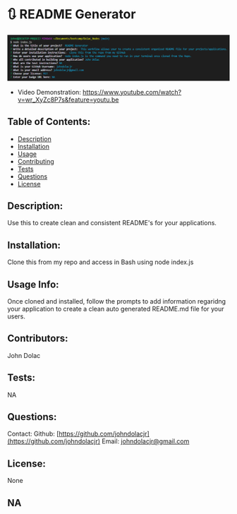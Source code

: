 
  
  # :arrows_clockwise: README Generator
 
  ![project image](https://raw.githubusercontent.com/johndolacjr/Dolac_Nodes/main/README_GEN_IMG.png)
  * Video Demonstration: https://www.youtube.com/watch?v=wr_XyZc8P7s&feature=youtu.be

  ## Table of Contents: 
  *  [Description](#description)
  *  [Installation](#installation)
  *  [Usage](#usage)
  *  [Contributing](#contributing)
  *  [Tests](#tests)
  *  [Questions](#questions)
  *  [License](#license)

  ## Description: 
   Use this to create clean and consistent README's for your applications.

  ## Installation:
  Clone this from my repo and access in Bash using node index.js

  ## Usage Info:
  Once cloned and installed, follow the prompts to add information regaridng your application to create a clean auto generated README.md file for your users. 

  ## Contributors:
  John Dolac

  ## Tests:
  NA

  ## Questions:
  Contact: 
  Github: [https://github.com/johndolacjr](https://github.com/johndolacjr)
  Email: [johndolacjr@gmail.com](johndolacjr@gmail.com)
  
  ## License:
  None
  ## NA  

